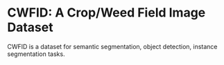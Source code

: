 # CWFID: A Crop/Weed Field Image Dataset

CWFID is a dataset for semantic segmentation, object detection, instance segmentation tasks.